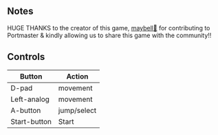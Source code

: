 ## Notes

HUGE THANKS to the creator of this game, [maybell🌻](https://maybell.itch.io/everpatch) for contributing to Portmaster & kindly allowing us to share this game with the community!!

## Controls

| Button | Action |
|--|--| 
|D-pad|movement|
|Left-analog|movement|
|A-button|jump/select|
|Start-button|Start|


